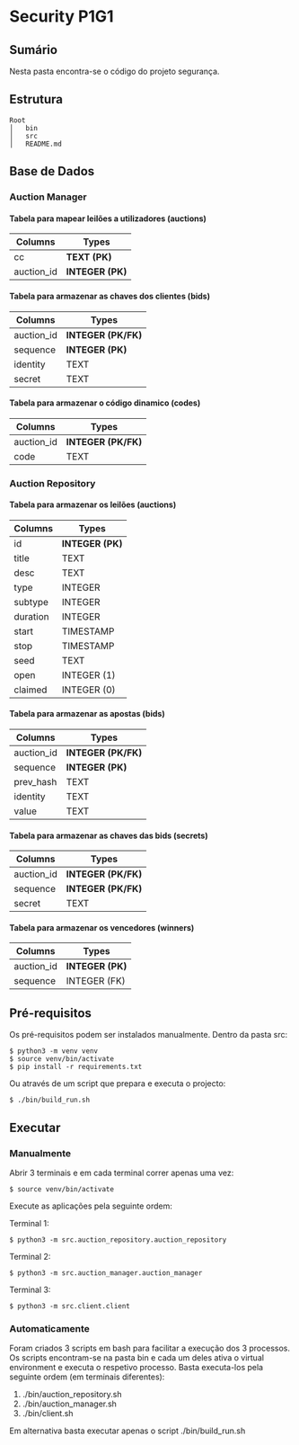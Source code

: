 # Security P1G1

## Sumário
Nesta pasta encontra-se o código do projeto segurança.

## Estrutura
```
Root
│   bin
│   src    
│   README.md
```

## Base de Dados

### Auction Manager

#### Tabela para mapear leilões a utilizadores (auctions)

|  Columns   |       Types      |
|------------|------------------|
| cc         | **TEXT (PK)**    |
| auction_id | **INTEGER (PK)** |

#### Tabela para armazenar as chaves dos clientes (bids)

|  Columns   |         Types       |
|------------|---------------------|
| auction_id | **INTEGER (PK/FK)** |
| sequence   | **INTEGER (PK)**    |
| identity   | TEXT                |
| secret     | TEXT                |

#### Tabela para armazenar o código dinamico (codes)

|  Columns   |         Types       |
|------------|---------------------|
| auction_id | **INTEGER (PK/FK)** |
| code       | TEXT                |

### Auction Repository

#### Tabela para armazenar os leilões (auctions)

| Columns  |       Types      |
|----------|------------------|
| id       | **INTEGER (PK)** |
| title    | TEXT             |
| desc     | TEXT             |
| type     | INTEGER          |
| subtype  | INTEGER          |
| duration | INTEGER          |
| start    | TIMESTAMP        |
| stop     | TIMESTAMP        |
| seed     | TEXT             |
| open     | INTEGER (1)      |
| claimed  | INTEGER (0)      |

#### Tabela para armazenar as apostas (bids)

|   Columns   |       Types      |
|-------------|------------------|
| auction_id  | **INTEGER (PK/FK)** |
| sequence    | **INTEGER (PK)** |
| prev_hash   | TEXT             |
| identity    | TEXT             |
| value       | TEXT             |

#### Tabela para armazenar as chaves das bids (secrets)

|   Columns   |         Types       |
|-------------|---------------------|
| auction_id  | **INTEGER (PK/FK)** |
| sequence    | **INTEGER (PK/FK)** |
| secret      | TEXT                |


#### Tabela para armazenar os vencedores (winners)

|   Columns   |       Types      |
|-------------|------------------|
| auction_id  | **INTEGER (PK)** |
| sequence    | INTEGER (FK)     |

## Pré-requisitos
Os pré-requisitos podem ser instalados manualmente.
Dentro da pasta src:

```
$ python3 -m venv venv
$ source venv/bin/activate
$ pip install -r requirements.txt
```
Ou através de um script que prepara e executa o projecto:

```
$ ./bin/build_run.sh
```

## Executar

### Manualmente
Abrir 3 terminais e em cada terminal correr apenas uma vez:
```
$ source venv/bin/activate
```

Execute as aplicações pela seguinte ordem:

Terminal 1:
```
$ python3 -m src.auction_repository.auction_repository
```

Terminal 2:
```
$ python3 -m src.auction_manager.auction_manager
```

Terminal 3:
```
$ python3 -m src.client.client
```
### Automaticamente
Foram criados 3 scripts em bash para facilitar a execução dos 3 processos.
Os scripts encontram-se na pasta bin e cada um deles ativa o virtual environment e executa o respetivo processo.
Basta executa-los pela seguinte ordem (em terminais diferentes):
1. ./bin/auction_repository.sh
2. ./bin/auction_manager.sh
3. ./bin/client.sh

Em alternativa basta executar apenas o script ./bin/build_run.sh

